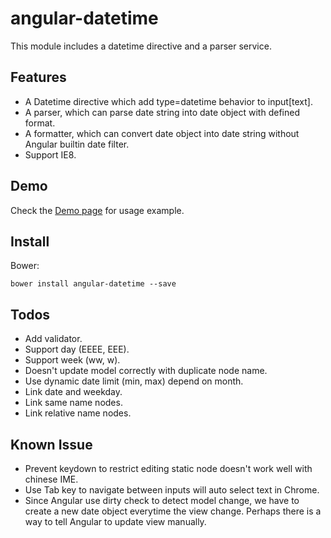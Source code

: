 angular-datetime
================
This module includes a datetime directive and a parser service.

Features
--------
* A Datetime directive which add type=datetime behavior to input[text].
* A parser, which can parse date string into date object with defined format.
* A formatter, which can convert date object into date string without Angular builtin date filter.
* Support IE8.

Demo
----
Check the [Demo page][demo] for usage example.

[demo]: https://rawgit.com/eight04/angular-datetime/master/example/example.html

Install
-------
Bower:

	bower install angular-datetime --save

Todos
-----
* Add validator.
* Support day (EEEE, EEE).
* Support week (ww, w).
* Doesn't update model correctly with duplicate node name.
* Use dynamic date limit (min, max) depend on month.
* Link date and weekday.
* Link same name nodes.
* Link relative name nodes.

Known Issue
-----------
* Prevent keydown to restrict editing static node doesn't work well with chinese IME.
* Use Tab key to navigate between inputs will auto select text in Chrome.
* Since Angular use dirty check to detect model change, we have to create a new date object everytime the view change. Perhaps there is a way to tell Angular to update view manually.
